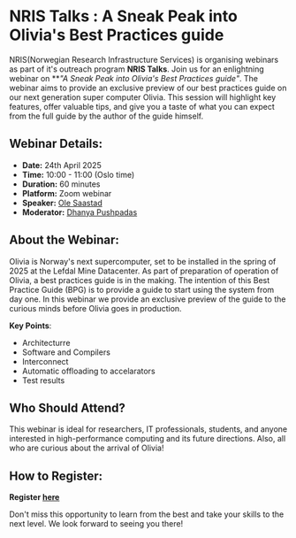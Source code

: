 # NRIS Talks :  A Sneak Peak into Olivia's Best Practices guide

NRIS(Norwegian Research Infrastructure Services) is organising  webinars as part of it's outreach program **NRIS Talks**. Join us for an enlightning webinar on ***"A Sneak Peak into Olivia's Best Practices guide"*. The webinar aims to provide an exclusive preview of our best practices guide on our next generation super computer Olivia. This session will highlight key features, offer valuable tips, and give you a taste of what you can expect from the full guide by the author of the guide himself. 

## Webinar Details:

- **Date:** 24th April 2025
- **Time:** 10:00 - 11:00 (Oslo time)
- **Duration:** 60 minutes
- **Platform:** Zoom webinar
- **Speaker:** [Ole Saastad](https://www.usit.uio.no/om/organisasjon/ffu/bt/ansatte/olews/)
- **Moderator:** [Dhanya Pushpadas](https://www.uib.no/en/persons/Dhanya.Pushpadas)

## About the Webinar:
Olivia is Norway's next supercomputer, set to be installed in the spring of 2025 at the Lefdal Mine Datacenter.
As part of preparation of operation of Olivia, a best practices guide is in the making. The intention of this 
Best Practice Guide (BPG) is to provide a guide to start using the system from day one. In this webinar we provide an exclusive preview of the guide to the curious minds before Olivia goes in production.

**Key Points**:
- Architecturre
- Software and Compilers
- Interconnect
- Automatic offloading to accelarators
- Test results

## Who Should Attend?

This webinar is ideal for researchers, IT professionals, students, and anyone interested in high-performance computing and its future directions. Also, all who are curious about the arrival of Olivia!

## How to Register:

**Register [here](https://uib.zoom.us/webinar/register/WN_0cPH5SuzQYCa5es9kV0PEA)**


Don't miss this opportunity to learn from the best and take your skills to the next level. We look forward to seeing you there!

